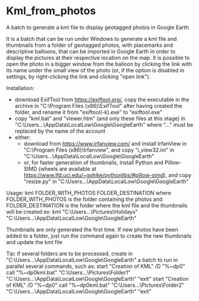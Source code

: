 # Kml_from_photos
A batch to generate a kml file to display geotagged photos in Google Earth

It is a batch that can be run under Windows to generate a kml file and thumbnails from a folder of geotagged photos, with placemarks and descriptive balloons, that can be imported in Google Earth in order to display the pictures at their respective location on the map. It is possible to open the photo in a bigger window from the balloon by clicking the link with its name under the small view of the photo (or, if the option is disabled in settings, by right-clicking the link and clicking "open link").

Installation:
- download ExifTool from https://exiftool.org/, copy the executable in the archive in "C:\Program Files (x86)\ExifTool\" after having created the folder, and rename it from "exiftool(-k).exe" to "exiftool.exe"
- copy "kml.bat" and "viewer.htm" (and only these files at this stage) in "C:\Users\...\AppData\LocalLow\Google\GoogleEarth" where "..." must be replaced by the name of the account
- either:
  * download from https://www.irfanview.com/ and install IrfanView in "C:\Program Files (x86)\Irfanview\", and copy "i_view32.ini" in "C:\Users\...\AppData\LocalLow\Google\GoogleEarth"
  * or, for faster generation of thumbnails, install Python and Pillow-SIMD (wheels are available at https://www.lfd.uci.edu/~gohlke/pythonlibs/#pillow-simd), and copy "resize.py" in "C:\Users\...\AppData\LocalLow\Google\GoogleEarth"

Usage:
kml FOLDER_WITH_PHOTOS FOLDER_DESTINATION
where FOLDER_WITH_PHOTOS is the folder containing the photos and FOLDER_DESTINATION is the folder where the kml file and the thumbnails will be created
ex: kml "C:\Users\...\Pictures\Holidays\" "C:\Users\...\AppData\LocalLow\Google\GoogleEarth\"

Thumbnails are only generated the first time. If new photos have been added to a folder, just run the command again to create the new thumbnails and update the kml file

Tip: if several folders are to be processed, create in "C:\Users\...\AppData\LocalLow\Google\GoogleEarth" a batch to run in parallel several commands, such as:
start "Creation of KML" /D "%~dp0" call "%~dp0kml.bat" "C:\Users\...\Pictures\Folder1\" "C:\Users\...\AppData\LocalLow\Google\GoogleEarth\" "exit"
start "Creation of KML" /D "%~dp0" call "%~dp0kml.bat" "C:\Users\...\Pictures\Folder2\" "C:\Users\...\AppData\LocalLow\Google\GoogleEarth\" "exit"
